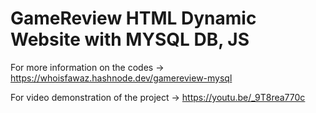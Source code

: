 # GameReview HTML Dynamic Website with MYSQL DB, JS

For more information on the codes -> https://whoisfawaz.hashnode.dev/gamereview-mysql

For video demonstration of the project -> https://youtu.be/_9T8rea770c

